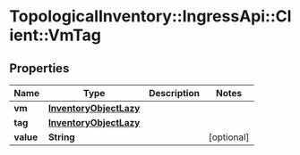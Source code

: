 # TopologicalInventory::IngressApi::Client::VmTag

## Properties
Name | Type | Description | Notes
------------ | ------------- | ------------- | -------------
**vm** | [**InventoryObjectLazy**](InventoryObjectLazy.md) |  | 
**tag** | [**InventoryObjectLazy**](InventoryObjectLazy.md) |  | 
**value** | **String** |  | [optional] 


